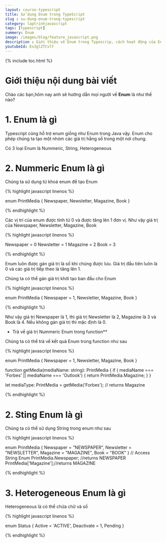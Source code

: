 ```yaml
---
layout: course-typescript
title: Sử dụng Enum trong TypeScript 
slug : su-dung-enum-trong-typescript
category: laptrinhjavascript
tags: [typescript]
summery: Enum   
image: /images/blog/feature_javascript.png
description : Giới thiệu về Enum trong Typescrip, cách hoạt động của Enum trong Typescrip
youtubeId: Ex3glZTCvlY
---
```


{% include toc.html %}

# **Giới thiệu nội dung bài viết**

Chào các bạn,hôm nay anh sẽ hướng dẫn mọi người về <b>Enum</b> là như thế nào? 

# **1. Enum là gì**

Typescript cũng hỗ trợ enum giống như Enum trong Java vậy. Enum cho phép chúng ta tạo một nhóm các giá trị hằng số trong một nơi chung.

Có 3 loại Enum là Nummeric, String, Heterogeneous


# **2. Nummeric Enum là gì**

Chúng ta sử dụng từ khoá enum để tạo Enum

{% highlight javascript  linenos %}

enum PrintMedia {
  Newspaper,
  Newsletter,
  Magazine,
  Book
}

{% endhighlight %}

Các vị trí của enum được tính từ 0 và được tăng lên 1 đơn vị. Như vậy giá trị của Newspaper, Newsletter, Magazine, Book

{% highlight javascript  linenos %}

Newspaper = 0
Newsletter = 1
Magazine = 2
Book = 3

{% endhighlight %}

Enum luôn được gán giá trị là số khi chúng được lưu. Giá trị đầu tiên luôn là 0 và các giá trị tiếp theo là tăng lên 1.

Chúng ta có thể gán giá trị khởi tạo ban đầu cho Enum

{% highlight javascript  linenos %}

enum PrintMedia {
  Newspaper = 1,
  Newsletter,
  Magazine,
  Book
}

{% endhighlight %}

Như vậy giá trị Newspaper là 1, thì giá trị Newsletter là 2, Magazine là 3 và Book là 4. Nếu không gán giá trị thì mặc định là 0.

- Trả về giá trị Nummeric Enum trong function**

Chúng ta có thể trả về kết quả Enum trong function như sau

{% highlight javascript  linenos %}

enum PrintMedia {
    Newspaper = 1,
    Newsletter,
    Magazine,
    Book
}

function getMedia(mediaName: string): PrintMedia {
    if (  mediaName === 'Forbes' || mediaName === 'Outlook') {
        return PrintMedia.Magazine;
    }
 }

let mediaType: PrintMedia = getMedia('Forbes'); // returns Magazine

{% endhighlight %}


# **2. Sting Enum là gì**

Chúng ta có thể sử dụng String trong enum như sau

{% highlight javascript  linenos %}

enum PrintMedia {
    Newspaper = "NEWSPAPER",
    Newsletter = "NEWSLETTER",
    Magazine = "MAGAZINE",
    Book = "BOOK"
}
// Access String Enum 
PrintMedia.Newspaper; //returns NEWSPAPER
PrintMedia['Magazine'];//returns MAGAZINE

{% endhighlight %}

# **3. Heterogeneous Enum là gì**

Heterogeneous là có thể chứa chữ và số

{% highlight javascript  linenos %}

enum Status { 
    Active = 'ACTIVE', 
    Deactivate = 1, 
    Pending
}

{% endhighlight %}







